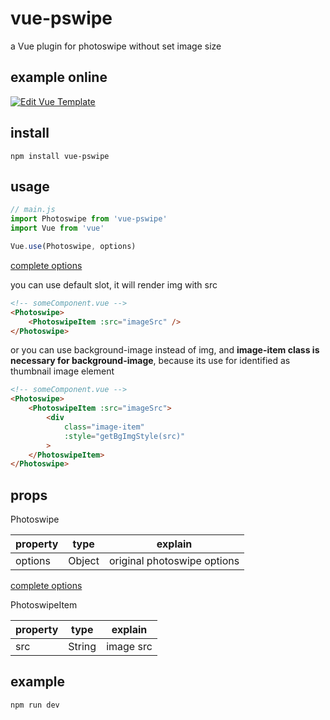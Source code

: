 # vue-pswipe
a Vue plugin for photoswipe without set image size

## example online
[![Edit Vue Template](https://codesandbox.io/static/img/play-codesandbox.svg)](https://codesandbox.io/s/38q57m2o26)

## install
```
npm install vue-pswipe
```

## usage

```js
// main.js
import Photoswipe from 'vue-pswipe'
import Vue from 'vue'

Vue.use(Photoswipe, options)
```
[complete options](http://photoswipe.com/documentation/options.html)

you can use default slot, it will render img with src
```html
<!-- someComponent.vue -->
<Photoswipe>
    <PhotoswipeItem :src="imageSrc" />
</Photoswipe>
```

or you can use background-image instead of img, and **image-item class is necessary for background-image**, because its use for identified as thumbnail image element 
```html
<!-- someComponent.vue -->
<Photoswipe>
    <PhotoswipeItem :src="imageSrc">
        <div 
            class="image-item"
            :style="getBgImgStyle(src)"
        >
    </PhotoswipeItem>
</Photoswipe>
```

## props
Photoswipe 

| property | type | explain |
| --- | --- | --- |
| options | Object | original photoswipe options |

[complete options](http://photoswipe.com/documentation/options.html)

PhotoswipeItem

| property | type | explain |
| --- | --- | --- |
| src | String | image src |

## example
```
npm run dev
```